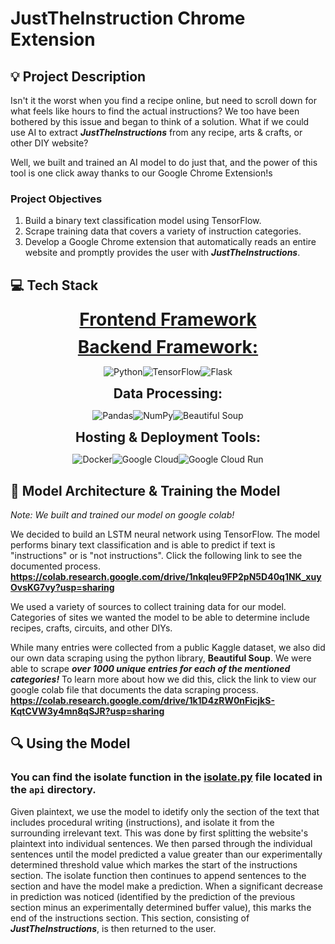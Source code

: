# JustTheInstruction Chrome Extension

## :bulb: Project Description

Isn't it the worst when you find a recipe online, but need to scroll down for what feels like hours to find the actual instructions? We too have been bothered by this issue and began to think of a solution. What if we could use AI to extract ***JustTheInstructions*** from any recipe, arts & crafts, or other DIY website?

Well, we built and trained an AI model to do just that, and the power of this tool is one click away thanks to our Google Chrome Extension!s

### Project Objectives
1. Build a binary text classification model using TensorFlow.
2. Scrape training data that covers a variety of instruction categories.
3. Develop a Google Chrome extension that automatically reads an entire website and promptly provides the user with ***JustTheInstructions***.

## :computer: Tech Stack

<div style="text-align: center;">
  <div style="font-size: 2em; font-weight: bold; text-decoration: underline; margin-bottom: 10px;">Frontend Framework</div>
  <div style="font-size: 2em; font-weight: bold; text-decoration: underline; margin-bottom: 10px;">Backend Framework:</div>
  <p style="display: flex; justify-content: center; align: center;">
    <img src="https://img.shields.io/badge/python-3670A0?style=for-the-badge&logo=python&logoColor=ffdd54" alt="Python" />
    <img src="https://img.shields.io/badge/TensorFlow-%23FF6F00.svg?style=for-the-badge&logo=TensorFlow&logoColor=white" alt="TensorFlow" />
    <img src="https://img.shields.io/badge/Flask-%23000.svg?style=for-the-badge&logo=flask&logoColor=white" alt="Flask" />
  </p>
  <div style="font-size: 1.5em; font-weight: bold;">Data Processing:</div>
  <p style="display: flex; justify-content: center;">
    <img src="https://img.shields.io/badge/Pandas-%23150458.svg?style=for-the-badge&logo=pandas&logoColor=white" alt="Pandas" />
    <img src="https://img.shields.io/badge/NumPy-013243.svg?style=for-the-badge&logo=numpy&logoColor=white" alt="NumPy" />
    <img src="https://img.shields.io/badge/BeautifulSoup-3776AB.svg?style=for-the-badge&logo=beautifulsoup&logoColor=white" alt="Beautiful Soup" />
  </p>
  <div style="font-size: 1.5em; font-weight: bold;">Hosting & Deployment Tools:</div>
  <p style="display: flex; justify-content: center;">
    <img src="https://img.shields.io/badge/Docker-2496ED?style=for-the-badge&logo=docker&logoColor=white" alt="Docker" />
    <img src="https://img.shields.io/badge/Google%20Cloud-%234285F4.svg?style=for-the-badge&logo=google-cloud&logoColor=white" alt="Google Cloud" />
    <img src="https://img.shields.io/badge/Google%20Cloud%20Run-4285F4.svg?style=for-the-badge&logo=googlecloudrun&logoColor=white" alt="Google Cloud Run" />
  </p>
</div>




## :wrench: Model Architecture & Training the Model

*Note: We built and trained our model on google colab!*

We decided to build an LSTM neural network using TensorFlow. The model performs binary text classification and is able to predict if text is "instructions" or is "not instructions". Click the following link to see the documented process. 
**https://colab.research.google.com/drive/1nkqleu9FP2pN5D40q1NK_xuyOvsKG7vy?usp=sharing**

We used a variety of sources to collect training data for our model. Categories of sites we wanted the model to be able to determine include recipes, crafts, circuits, and other DIYs.

While many entries were collected from a public Kaggle dataset, we also did our own data scraping using the python library, **Beautiful Soup**. We were able to scrape ***over 1000 unique entries for each of the mentioned categories!*** To learn more about how we did this, click the link to view our google colab file that documents the data scraping process.
**https://colab.research.google.com/drive/1k1D4zRW0nFicjkS-KqtCVW3y4mn8qSJR?usp=sharing**


## :mag: Using the Model
### You can find the isolate function in the [isolate.py](./api/isolate.py) file located in the `api` directory.

Given plaintext, we use the model to idetify only the section of the text that includes procedural writing (instructions), and isolate it from the surrounding irrelevant text. This was done by first splitting the website's plaintext into individual sentences. We then parsed through the individual sentences until the model predicted a value greater than our experimentally determined threshold value which markes the start of the instructions section. The isolate function then continues to append sentences to the section and have the model make a prediction. When a significant decrease in prediction was noticed (identified by the prediction of the previous section minus an experimentally determined buffer value), this marks the end of the instructions section. This section, consisting of ***JustTheInstructions***, is then returned to the user. 
